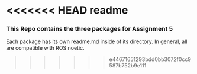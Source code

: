 <<<<<<< HEAD
readme
=======
### This Repo contains the three packages for Assignment 5
Each package has its own readme.md inside of its directory. In general, all are compatible with ROS noetic.
>>>>>>> e44671651293bdd0bb3072f0cc9587b752b9e111
